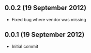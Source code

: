 ## 0.0.2 (19 September 2012)

  - Fixed bug where vendor was missing

## 0.0.1 (19 September 2012)

  - Initial commit
